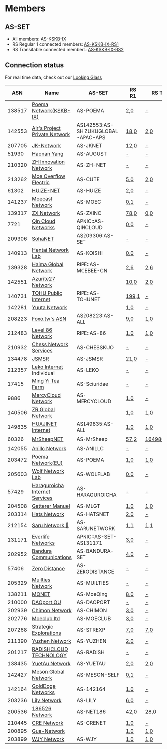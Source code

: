 # Members

## AS-SET
* All members: [AS-KSKB-IX](https://apps.db.ripe.net/db-web-ui/lookup?source=RIPE&type=as-set&key=AS-KSKB-IX)
* RS Regular 1 connected members: [AS-KSKB-IX-RS1](https://apps.db.ripe.net/db-web-ui/lookup?source=RIPE&type=as-set&key=AS-KSKB-IX-RS1)
* RS Transitable connected members: [AS-KSKB-IX-RS2](https://apps.db.ripe.net/db-web-ui/lookup?source=RIPE&type=as-set&key=AS-KSKB-IX-RS2)

## Connection status

For real time data, check out our [Looking Glass](https://ixlg.kskb.eu.org/)

| ASN | Name | AS-SET | RS R1 | RS T | RS C | IPT service |
|-----|-----|-----|-----|-----|-----|-----|
| 138517 | [Poema Network(KSKB-IX)](https://bgp.tools/as/138517) | AS-POEMA | [2](https://ixlg.kskb.eu.org/route_from_protocol_all/192.168.16.101/AS138517_1),[0](https://ixlg.kskb.eu.org/detail/192.168.16.101/AS138517_1) | [-](https://ixlg.kskb.eu.org/detail/192.168.16.102/AS138517_1) | - |  |
| 142553 | [Air's Project Private Network](https://bgp.tools/as/142553) | AS142553:AS-SHIZUKUGLOBAL-APAC-APS | [18](https://ixlg.kskb.eu.org/route_from_protocol_all/192.168.16.101/AS142553_1),[0](https://ixlg.kskb.eu.org/detail/192.168.16.101/AS142553_1) | [2](https://ixlg.kskb.eu.org/route_from_protocol_all/192.168.16.102/AS142553_1),[0](https://ixlg.kskb.eu.org/detail/192.168.16.102/AS142553_1) | - |  |
| 207705 | [JK-Network](https://bgp.tools/as/207705) | AS-JKNET | [12](https://ixlg.kskb.eu.org/route_from_protocol_all/192.168.16.101/AS207705_1),[0](https://ixlg.kskb.eu.org/detail/192.168.16.101/AS207705_1) | [-](https://ixlg.kskb.eu.org/detail/192.168.16.102/AS207705_1) | - |  |
| 51930 | [Haonan Yang](https://bgp.tools/as/51930) | AS-AUGUST | [-](https://ixlg.kskb.eu.org/detail/192.168.16.101/AS51930_1) | [-](https://ixlg.kskb.eu.org/detail/192.168.16.102/AS51930_1) | - |  |
| 210320 | [ZH Innovation Network](https://bgp.tools/as/210320) | AS-ZH-NET | [-](https://ixlg.kskb.eu.org/detail/192.168.16.101/AS210320_1) | [-](https://ixlg.kskb.eu.org/detail/192.168.16.102/AS210320_1) | - |  |
| 213262 | [Moe Overflow Electric](https://bgp.tools/as/213262) | AS-CUTE | [5](https://ixlg.kskb.eu.org/route_from_protocol_all/192.168.16.101/AS213262_1),[0](https://ixlg.kskb.eu.org/detail/192.168.16.101/AS213262_1) | [2](https://ixlg.kskb.eu.org/route_from_protocol_all/192.168.16.102/AS213262_1),[0](https://ixlg.kskb.eu.org/detail/192.168.16.102/AS213262_1) | [0](https://ixlg.kskb.eu.org/detail/192.168.16.103/RS3LL_1),[0](https://ixlg.kskb.eu.org/detail/192.168.16.103/RS3LL_1) |  |
| 61302 | [HUIZE-NET](https://bgp.tools/as/61302) | AS-HUIZE | [2](https://ixlg.kskb.eu.org/route_from_protocol_all/192.168.16.101/AS61302_1),[0](https://ixlg.kskb.eu.org/detail/192.168.16.101/AS61302_1) | [-](https://ixlg.kskb.eu.org/detail/192.168.16.102/AS61302_1) | - |  |
| 141237 | [Moecast Network](https://bgp.tools/as/141237) | AS-MOEC | [0](https://ixlg.kskb.eu.org/detail/192.168.16.101/AS141237_1),[1](https://ixlg.kskb.eu.org/route_filtered_from_protocol_all/192.168.16.101/AS141237_1) | [-](https://ixlg.kskb.eu.org/detail/192.168.16.102/AS141237_1) | - |  |
| 139317 | [ZX Network](https://bgp.tools/as/139317) | AS-ZXINC | [78](https://ixlg.kskb.eu.org/route_from_protocol_all/192.168.16.101/AS139317_1),[0](https://ixlg.kskb.eu.org/detail/192.168.16.101/AS139317_1) | [0](https://ixlg.kskb.eu.org/detail/192.168.16.102/AS139317_1),[0](https://ixlg.kskb.eu.org/detail/192.168.16.102/AS139317_1) | [0](https://ixlg.kskb.eu.org/detail/192.168.16.103/RS3LL_2),[0](https://ixlg.kskb.eu.org/detail/192.168.16.103/RS3LL_2) |  |
| 7721 | [Qin Cloud Networks](https://bgp.tools/as/7721) | APNIC::AS-QINCLOUD | [0](https://ixlg.kskb.eu.org/detail/192.168.16.101/AS7721_1),[0](https://ixlg.kskb.eu.org/detail/192.168.16.101/AS7721_1) | [-](https://ixlg.kskb.eu.org/detail/192.168.16.102/AS7721_1) | - |  |
| 209306 | [SohaNET](https://bgp.tools/as/209306) | AS209306:AS-SET | [-](https://ixlg.kskb.eu.org/detail/192.168.16.101/AS209306_1) | [-](https://ixlg.kskb.eu.org/detail/192.168.16.102/AS209306_1) | - |  |
| 140913 | [Hentai Network Lab](https://bgp.tools/as/140913) | AS-KOISHI | [0](https://ixlg.kskb.eu.org/detail/192.168.16.101/AS140913_1),[0](https://ixlg.kskb.eu.org/detail/192.168.16.101/AS140913_1) | [-](https://ixlg.kskb.eu.org/detail/192.168.16.102/AS140913_1) | - |  |
| 139328 | [Haima Global Network](https://bgp.tools/as/139328) | RIPE::AS-MOEBEE-CN | [2](https://ixlg.kskb.eu.org/route_from_protocol_all/192.168.16.101/AS139328_1),[6](https://ixlg.kskb.eu.org/route_filtered_from_protocol_all/192.168.16.101/AS139328_1) | [2](https://ixlg.kskb.eu.org/route_from_protocol_all/192.168.16.102/AS139328_1),[6](https://ixlg.kskb.eu.org/route_filtered_from_protocol_all/192.168.16.102/AS139328_1) | [8](https://ixlg.kskb.eu.org/route_from_protocol_all/192.168.16.103/RS3LL_4),[0](https://ixlg.kskb.eu.org/detail/192.168.16.103/RS3LL_4) |  |
| 142551 | [Azurite27 Network](https://bgp.tools/as/142551) |  | [10](https://ixlg.kskb.eu.org/route_from_protocol_all/192.168.16.101/AS142551_1),[0](https://ixlg.kskb.eu.org/detail/192.168.16.101/AS142551_1) | [2](https://ixlg.kskb.eu.org/route_from_protocol_all/192.168.16.102/AS142551_1),[0](https://ixlg.kskb.eu.org/detail/192.168.16.102/AS142551_1) | [10](https://ixlg.kskb.eu.org/route_from_protocol_all/192.168.16.103/RS3LL_3),[0](https://ixlg.kskb.eu.org/detail/192.168.16.103/RS3LL_3) |  |
| 140731 | [TOHU Public Internet](https://bgp.tools/as/140731) | RIPE::AS-TOHUNET | [199](https://ixlg.kskb.eu.org/route_from_protocol_all/192.168.16.101/AS140731_1),[1](https://ixlg.kskb.eu.org/route_filtered_from_protocol_all/192.168.16.101/AS140731_1) | [-](https://ixlg.kskb.eu.org/detail/192.168.16.102/AS140731_1) | - |  |
| 142281 | [Yuuta Network](https://bgp.tools/as/142281) |  | [1](https://ixlg.kskb.eu.org/route_from_protocol_all/192.168.16.101/AS142281_1),[0](https://ixlg.kskb.eu.org/detail/192.168.16.101/AS142281_1) | [-](https://ixlg.kskb.eu.org/detail/192.168.16.102/AS142281_1) | - |  |
| 208223 | [Foxo.tw's ASN](https://bgp.tools/as/208223) | AS208223:AS-ALL | [9](https://ixlg.kskb.eu.org/route_from_protocol_all/192.168.16.101/AS208223_1),[0](https://ixlg.kskb.eu.org/detail/192.168.16.101/AS208223_1) | [1](https://ixlg.kskb.eu.org/route_from_protocol_all/192.168.16.102/AS208223_1),[0](https://ixlg.kskb.eu.org/detail/192.168.16.102/AS208223_1) | - |  |
| 212483 | [Level 86 Network](https://bgp.tools/as/212483) | RIPE::AS-86 | [1](https://ixlg.kskb.eu.org/route_from_protocol_all/192.168.16.101/AS212483_1),[0](https://ixlg.kskb.eu.org/detail/192.168.16.101/AS212483_1) | [1](https://ixlg.kskb.eu.org/route_from_protocol_all/192.168.16.102/AS212483_1),[0](https://ixlg.kskb.eu.org/detail/192.168.16.102/AS212483_1) | - |  |
| 210932 | [Chess Network Services](https://bgp.tools/as/210932) | AS-CHESSKUO | [-](https://ixlg.kskb.eu.org/detail/192.168.16.101/AS210932_1) | [-](https://ixlg.kskb.eu.org/detail/192.168.16.102/AS210932_1) | - |  |
| 134478 | [JSMSR](https://bgp.tools/as/134478) | AS-JSMSR | [21](https://ixlg.kskb.eu.org/route_from_protocol_all/192.168.16.101/AS134478_1),[0](https://ixlg.kskb.eu.org/detail/192.168.16.101/AS134478_1) | [-](https://ixlg.kskb.eu.org/detail/192.168.16.102/AS134478_1) | - |  |
| 212357 | [Leko Internet Individual](https://bgp.tools/as/212357) | AS-LEKO | [-](https://ixlg.kskb.eu.org/detail/192.168.16.101/AS212357_1) | [-](https://ixlg.kskb.eu.org/detail/192.168.16.102/AS212357_1) | - |  |
| 17415 | [Ming Yi Tea Farm](https://bgp.tools/as/17415) | AS-Sciuridae | [-](https://ixlg.kskb.eu.org/detail/192.168.16.101/AS17415_1) | [-](https://ixlg.kskb.eu.org/detail/192.168.16.102/AS17415_1) | - |  |
| 9886 | [MercyCloud Network](https://bgp.tools/as/9886) | AS-MERCYCLOUD | [1](https://ixlg.kskb.eu.org/route_from_protocol_all/192.168.16.101/AS9886_1),[0](https://ixlg.kskb.eu.org/detail/192.168.16.101/AS9886_1) | [-](https://ixlg.kskb.eu.org/detail/192.168.16.102/AS9886_1) | - |  |
| 140506 | [ZR Global Network](https://bgp.tools/as/140506) |  | [1](https://ixlg.kskb.eu.org/route_from_protocol_all/192.168.16.101/AS140506_1),[0](https://ixlg.kskb.eu.org/detail/192.168.16.101/AS140506_1) | [1](https://ixlg.kskb.eu.org/route_from_protocol_all/192.168.16.102/AS140506_1),[0](https://ixlg.kskb.eu.org/detail/192.168.16.102/AS140506_1) | - |  |
| 149835 | [HUAJINET Internet](https://bgp.tools/as/149835) | AS149835:AS-ALL | [1](https://ixlg.kskb.eu.org/route_from_protocol_all/192.168.16.101/AS149835_1),[0](https://ixlg.kskb.eu.org/detail/192.168.16.101/AS149835_1) | [1](https://ixlg.kskb.eu.org/route_from_protocol_all/192.168.16.102/AS149835_1),[0](https://ixlg.kskb.eu.org/detail/192.168.16.102/AS149835_1) | - |  |
| 60326 | [MrSheepNET](https://bgp.tools/as/60326) | AS-MrSheep | [57](https://ixlg.kskb.eu.org/route_from_protocol_all/192.168.16.101/AS60326_1),[2](https://ixlg.kskb.eu.org/route_filtered_from_protocol_all/192.168.16.101/AS60326_1) | [164986](https://ixlg.kskb.eu.org/route_from_protocol_all/192.168.16.102/AS60326_1),[5](https://ixlg.kskb.eu.org/route_filtered_from_protocol_all/192.168.16.102/AS60326_1) | [0](https://ixlg.kskb.eu.org/detail/192.168.16.103/RS3LL_5),[0](https://ixlg.kskb.eu.org/detail/192.168.16.103/RS3LL_5) | ✔️ |
| 142055 | [Anillc Network](https://bgp.tools/as/142055) | AS-ANILLC | [-](https://ixlg.kskb.eu.org/detail/192.168.16.101/AS142055_1) | [-](https://ixlg.kskb.eu.org/detail/192.168.16.102/AS142055_1) | - |  |
| 203472 | [Poema Network(EU)](https://bgp.tools/as/203472) | AS-POEMA | [1](https://ixlg.kskb.eu.org/route_from_protocol_all/192.168.16.101/AS203472_1),[0](https://ixlg.kskb.eu.org/detail/192.168.16.101/AS203472_1) | [1](https://ixlg.kskb.eu.org/route_from_protocol_all/192.168.16.102/AS203472_1),[0](https://ixlg.kskb.eu.org/detail/192.168.16.102/AS203472_1) | - |  |
| 205603 | [Wolf Network Lab](https://bgp.tools/as/205603) | AS-WOLFLAB | [0](https://ixlg.kskb.eu.org/detail/192.168.16.101/AS205603_1),[0](https://ixlg.kskb.eu.org/detail/192.168.16.101/AS205603_1) | [-](https://ixlg.kskb.eu.org/detail/192.168.16.102/AS205603_1) | - |  |
| 57429 | [Haraguroicha Internet Services](https://bgp.tools/as/57429) | AS-HARAGUROICHA | [-](https://ixlg.kskb.eu.org/detail/192.168.16.101/AS57429_1) | [-](https://ixlg.kskb.eu.org/detail/192.168.16.102/AS57429_1) | - |  |
| 204508 | [Gatterer Manuel](https://bgp.tools/as/204508) | AS-MLGT | [1](https://ixlg.kskb.eu.org/route_from_protocol_all/192.168.16.101/AS204508_1),[0](https://ixlg.kskb.eu.org/detail/192.168.16.101/AS204508_1) | [1](https://ixlg.kskb.eu.org/route_from_protocol_all/192.168.16.102/AS204508_1),[0](https://ixlg.kskb.eu.org/detail/192.168.16.102/AS204508_1) | - |  |
| 203314 | [Hats Network](https://bgp.tools/as/203314) | AS-HATSNET | [2](https://ixlg.kskb.eu.org/route_from_protocol_all/192.168.16.101/AS203314_1),[0](https://ixlg.kskb.eu.org/detail/192.168.16.101/AS203314_1) | [-](https://ixlg.kskb.eu.org/detail/192.168.16.102/AS203314_1) | - |  |
| 212154 | [Saru Network 🤔](https://bgp.tools/as/212154) | AS-SARUNETWORK | [1](https://ixlg.kskb.eu.org/route_from_protocol_all/192.168.16.101/AS212154_1),[1](https://ixlg.kskb.eu.org/route_filtered_from_protocol_all/192.168.16.101/AS212154_1) | [1](https://ixlg.kskb.eu.org/route_from_protocol_all/192.168.16.102/AS212154_1),[1](https://ixlg.kskb.eu.org/route_filtered_from_protocol_all/192.168.16.102/AS212154_1) | - |  |
| 131171 | [Everlife Networks](https://bgp.tools/as/131171) | APNIC::AS-SET-AS131171 | [3](https://ixlg.kskb.eu.org/route_from_protocol_all/192.168.16.101/AS131171_1),[0](https://ixlg.kskb.eu.org/detail/192.168.16.101/AS131171_1) | [-](https://ixlg.kskb.eu.org/detail/192.168.16.102/AS131171_1) | - |  |
| 202952 | [Bandura Communications](https://bgp.tools/as/202952) | AS-BANDURA-SET | [4](https://ixlg.kskb.eu.org/route_from_protocol_all/192.168.16.101/AS202952_1),[0](https://ixlg.kskb.eu.org/detail/192.168.16.101/AS202952_1) | [-](https://ixlg.kskb.eu.org/detail/192.168.16.102/AS202952_1) | - |  |
| 57406 | [Zero Distance](https://bgp.tools/as/57406) | AS-ZERODISTANCE | [-](https://ixlg.kskb.eu.org/detail/192.168.16.101/AS57406_1) | [-](https://ixlg.kskb.eu.org/detail/192.168.16.102/AS57406_1) | - |  |
| 205329 | [Muilties Network](https://bgp.tools/as/205329) | AS-MUILTIES | [-](https://ixlg.kskb.eu.org/detail/192.168.16.101/AS205329_1) | [-](https://ixlg.kskb.eu.org/detail/192.168.16.102/AS205329_1) | - |  |
| 138211 | [MQNET](https://bgp.tools/as/138211) | AS-MoeQing | [8](https://ixlg.kskb.eu.org/route_from_protocol_all/192.168.16.101/AS138211_1),[0](https://ixlg.kskb.eu.org/detail/192.168.16.101/AS138211_1) | [-](https://ixlg.kskb.eu.org/detail/192.168.16.102/AS138211_1) | - |  |
| 210000 | [DAOport OU](https://bgp.tools/as/210000) | AS-DAOPORT | [-](https://ixlg.kskb.eu.org/detail/192.168.16.101/AS210000_1) | [-](https://ixlg.kskb.eu.org/detail/192.168.16.102/AS210000_1) | - |  |
| 202939 | [Chimon Network](https://bgp.tools/as/202939) | AS-CHIMON | [3](https://ixlg.kskb.eu.org/route_from_protocol_all/192.168.16.101/AS202939_1),[0](https://ixlg.kskb.eu.org/detail/192.168.16.101/AS202939_1) | [-](https://ixlg.kskb.eu.org/detail/192.168.16.102/AS202939_1) | - |  |
| 202776 | [Moeclub ltd](https://bgp.tools/as/202776) | AS-MOECLUB | [3](https://ixlg.kskb.eu.org/route_from_protocol_all/192.168.16.101/AS202776_1),[0](https://ixlg.kskb.eu.org/detail/192.168.16.101/AS202776_1) | [-](https://ixlg.kskb.eu.org/detail/192.168.16.102/AS202776_1) | [3](https://ixlg.kskb.eu.org/route_from_protocol_all/192.168.16.103/RS3RE_1),[0](https://ixlg.kskb.eu.org/detail/192.168.16.103/RS3RE_1) |  |
| 207268 | [Strategic Explorations](https://bgp.tools/as/207268) | AS-STREXP | [7](https://ixlg.kskb.eu.org/route_from_protocol_all/192.168.16.101/AS207268_1),[0](https://ixlg.kskb.eu.org/detail/192.168.16.101/AS207268_1) | [7](https://ixlg.kskb.eu.org/route_from_protocol_all/192.168.16.102/AS207268_1),[0](https://ixlg.kskb.eu.org/detail/192.168.16.102/AS207268_1) | - |  |
| 211390 | [Yuzhen Network](https://bgp.tools/as/211390) | AS-YUZHEN | [2](https://ixlg.kskb.eu.org/route_from_protocol_all/192.168.16.101/AS211390_1),[0](https://ixlg.kskb.eu.org/detail/192.168.16.101/AS211390_1) | [-](https://ixlg.kskb.eu.org/detail/192.168.16.102/AS211390_1) | - |  |
| 201217 | [RADISHCLOUD TECHNOLOGY](https://bgp.tools/as/201217) | AS-RADISH | [-](https://ixlg.kskb.eu.org/detail/192.168.16.101/AS201217_1) | [-](https://ixlg.kskb.eu.org/detail/192.168.16.102/AS201217_1) | - |  |
| 138435 | [YuetAu Network](https://bgp.tools/as/138435) | AS-YUETAU | [2](https://ixlg.kskb.eu.org/route_from_protocol_all/192.168.16.101/AS138435_1),[0](https://ixlg.kskb.eu.org/detail/192.168.16.101/AS138435_1) | [2](https://ixlg.kskb.eu.org/route_from_protocol_all/192.168.16.102/AS138435_1),[0](https://ixlg.kskb.eu.org/detail/192.168.16.102/AS138435_1) | - |  |
| 142427 | [Meson Global Network](https://bgp.tools/as/142427) | AS-MESON-SELF | [0](https://ixlg.kskb.eu.org/detail/192.168.16.101/AS142427_1),[1](https://ixlg.kskb.eu.org/route_filtered_from_protocol_all/192.168.16.101/AS142427_1) | [-](https://ixlg.kskb.eu.org/detail/192.168.16.102/AS142427_1) | - |  |
| 142164 | [GoldDoge Networks](https://bgp.tools/as/142164) | AS-142164 | [1](https://ixlg.kskb.eu.org/route_from_protocol_all/192.168.16.101/AS142164_1),[0](https://ixlg.kskb.eu.org/detail/192.168.16.101/AS142164_1) | [-](https://ixlg.kskb.eu.org/detail/192.168.16.102/AS142164_1) | - |  |
| 203236 | [Lily Network](https://bgp.tools/as/203236) | AS-LILY | [6](https://ixlg.kskb.eu.org/route_from_protocol_all/192.168.16.101/AS203236_1),[0](https://ixlg.kskb.eu.org/detail/192.168.16.101/AS203236_1) | [-](https://ixlg.kskb.eu.org/detail/192.168.16.102/AS203236_1) | - |  |
| 200536 | [186526 Network](https://bgp.tools/as/200536) | AS-NET186 | [42](https://ixlg.kskb.eu.org/route_from_protocol_all/192.168.16.101/AS200536_1),[0](https://ixlg.kskb.eu.org/detail/192.168.16.101/AS200536_1) | [28](https://ixlg.kskb.eu.org/route_from_protocol_all/192.168.16.102/AS200536_1),[0](https://ixlg.kskb.eu.org/detail/192.168.16.102/AS200536_1) | - |  |
| 210445 | [CRE Network](https://bgp.tools/as/210445) | AS-CRENET | [1](https://ixlg.kskb.eu.org/route_from_protocol_all/192.168.16.101/AS210445_1),[0](https://ixlg.kskb.eu.org/detail/192.168.16.101/AS210445_1) | [-](https://ixlg.kskb.eu.org/detail/192.168.16.102/AS210445_1) | - |  |
| 200895 | [Gua-Network](https://bgp.tools/as/200895) |  | [1](https://ixlg.kskb.eu.org/route_from_protocol_all/192.168.16.101/AS200895_1),[0](https://ixlg.kskb.eu.org/detail/192.168.16.101/AS200895_1) | [1](https://ixlg.kskb.eu.org/route_from_protocol_all/192.168.16.102/AS200895_1),[0](https://ixlg.kskb.eu.org/detail/192.168.16.102/AS200895_1) | - |  |
| 203899 | [WJY Network](https://bgp.tools/as/203899) | AS-WJY | [1](https://ixlg.kskb.eu.org/route_from_protocol_all/192.168.16.101/AS203899_1),[0](https://ixlg.kskb.eu.org/detail/192.168.16.101/AS203899_1) | [1](https://ixlg.kskb.eu.org/route_from_protocol_all/192.168.16.102/AS203899_1),[0](https://ixlg.kskb.eu.org/detail/192.168.16.102/AS203899_1) | - |  |
